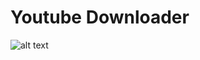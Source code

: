 # Youtube Downloader
![alt text](https://www.google.com/url?sa=i&source=images&cd=&ved=2ahUKEwjHvNaesZLmAhUMYlAKHa4fBXYQjRx6BAgBEAQ&url=https%3A%2F%2Fyuforiastudio.com%2F2016%2F12%2F07%2Fyoutube-rewind%2F&psig=AOvVaw1I_Zw-njHIbprIVM0qMa-f&ust=1575218707831534)